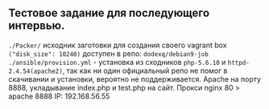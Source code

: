 ## Тестовое задание для последующего интервью.
`./Packer/` исходник заготовки для создания своего vagrant box `("disk_size": 10240)` доступен в репо: `dodexq/debian9-job`
`./ansible/provision.yml` - установка из сходников `php-5.6.10` и `httpd-2.4.54(apache2)`, так как ни один официальный репо не помог в скачивании и установки, вероятно не поддерживается.
Apache на порту 8888, укладывание index.php и test.php на сайт.
Прокси nginx 80 > apache 8888
IP: 192.168.56.55
